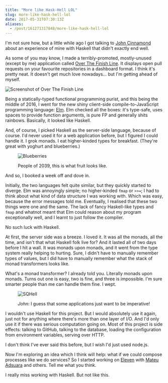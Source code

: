 ```yaml
---
title: "More like Hask-Hell LOL"
slug: more-like-hask-hell-lol
date: 2017-05-31T07:30:13Z
aliases:
  - /post/161271317848/more-like-hask-hell-lol
---
```


I'm not sure how, but a little while ago I got talking to [John Cinnamond][@jcinnamond] about an experience of mine with Haskell that didn't exactly end well.

As some of you may know, I made a terribly-promoted, mostly-unused (except by me) application called [Over The Finish Line][]. It displays open pull requests on your favourite repositories in a dashboard format. I think it's pretty neat. It doesn't get much love nowadays… but I'm getting ahead of myself.

![Screenshot of Over The Finish Line](http://assets.monospacedmonologues.com/2017-05-31+-+Over+The+Finish+Line.png)

<!--more-->

Being a statically-typed functional programming purist, and this being the middle of 2016, I went for the new shiny client-side compile-to-JavaScript programming language: [Elm][]. Elm checked all the boxes: it's type-safe, uses spaces to provide function arguments, is pure FP and generally shits rainbows. Basically, it looked like Haskell.

And, of course, I picked Haskell as the server-side language, because of course. I'd never used it for a web application before, but I figured I could handle it. I grok monads. I eat higher-kinded types for breakfast. (They're great with yoghurt and blueberries.)

<figure>
  <p><img src="http://assets.monospacedmonologues.com/2017-05-31+-+blueberries.jpg" alt="Blueberries"/></p>
  <figcaption>People of 2039, this is what fruit looks like.</figcaption>
</figure>

And so, I booked a week off and dove in.

Initially, the two languages felt quite similar, but they quickly started to diverge. Elm was annoyingly simple; no higher-kinded `fmap` or `>>=`; I had to think about what kind of data structure I was working with. Which was easy, because the error messages told me. Eventually, I realised that these two things were one and the same. The lack of fancy Haskell-like types and `fmap` and whatnot meant that Elm could reason about my program exceptionally well, and I learnt to just follow the compiler.

No such luck with Haskell.

At first, the server side was a breeze. I loved it. It was all the monads, all the time, and isn't that what Haskell folk live for? And it lasted all of two days before I hit a wall. It was monads upon monads, and it went from the type system really helping to hurting. Sure, I didn't have to manually remember types of values, but I did have to manually remember what the stack of monad transformers looks like.

What's a monad transformer? I already told you. Literally monads upon monads. Turns out one is easy, two is fine, and three is impossible. I'm sure smarter people than me can handle them fine. I wept.

<figure>
  <p><img src="http://assets.monospacedmonologues.com/2017-05-31+-+sqhell.png" alt="SQHell"/></p>
  <figcaption><em>John:</em> I guess that some applications just want to be imperative!</figcaption>
</figure>

I wouldn't use Haskell for this project. But I would absolutely use it again, just not for anything where there's more than one layer of I/O. And I'd only use it if there was serious computation going on. Most of this project is side effects: talking to GitHub, talking to the database, loading the configuration from environment variables, serving over HTTP.

I don't think I've ever said this before, but I wish I'd just used node.js.

Now I'm exploring an idea which I think will help: what if we could compose processes like we do services? So I started working on [Eleven][] with [Mateu Adsuara][@mateuadsuara] and others. Tell me what you think.

I really miss working with Haskell. But not like this.

[Over The Finish Line]: https://overthefinishline.com/
[Elm]: http://elm-lang.org/
[Eleven]: https://github.com/SamirTalwar/eleven
[@jcinnamond]: https://twitter.com/jcinnamond
[@mateuadsuara]: https://twitter.com/mateuadsuara
